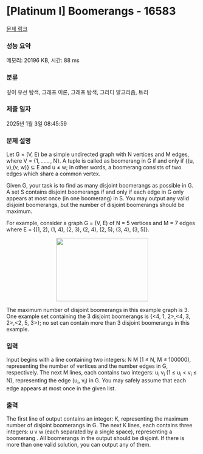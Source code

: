 # [Platinum I] Boomerangs - 16583 

[문제 링크](https://www.acmicpc.net/problem/16583) 

### 성능 요약

메모리: 20196 KB, 시간: 88 ms

### 분류

깊이 우선 탐색, 그래프 이론, 그래프 탐색, 그리디 알고리즘, 트리

### 제출 일자

2025년 1월 3일 08:45:59

### 문제 설명

<p>Let G = (V, E) be a simple undirected graph with N vertices and M edges, where V = {1, . . . , N}. A tuple <u, v, w> is called as boomerang in G if and only if {(u, v),(v, w)} ⊆ E and u ≠ w; in other words, a boomerang consists of two edges which share a common vertex.</p>

<p>Given G, your task is to find as many disjoint boomerangs as possible in G. A set S contains disjoint boomerangs if and only if each edge in G only appears at most once (in one boomerang) in S. You may output any valid disjoint boomerangs, but the number of disjoint boomerangs should be maximum.</p>

<p>For example, consider a graph G = (V, E) of N = 5 vertices and M = 7 edges where E = {(1, 2), (1, 4), (2, 3), (2, 4), (2, 5), (3, 4), (3, 5)}.</p>

<p style="text-align: center;"><img alt="" src="https://upload.acmicpc.net/706dbf55-f81f-4463-aa4e-030c5a3bf4e4/-/preview/" style="width: 242px; height: 167px;"></p>

<p>The maximum number of disjoint boomerangs in this example graph is 3. One example set containing the 3 disjoint boomerangs is {<4, 1, 2>,<4, 3, 2>,<2, 5, 3>}; no set can contain more than 3 disjoint boomerangs in this example.</p>

### 입력 

 <p>Input begins with a line containing two integers: N M (1 ≤ N, M ≤ 100000), representing the number of vertices and the number edges in G, respectively. The next M lines, each contains two integers: u<sub>i</sub> v<sub>i</sub> (1 ≤ u<sub>i</sub> < v<sub>i</sub> ≤ N), representing the edge (u<sub>i</sub>, v<sub>i</sub>) in G. You may safely assume that each edge appears at most once in the given list.</p>

### 출력 

 <p>The first line of output contains an integer: K, representing the maximum number of disjoint boomerangs in G. The next K lines, each contains three integers: u v w (each separated by a single space), representing a boomerang <u, v, w>. All boomerangs in the output should be disjoint. If there is more than one valid solution, you can output any of them.</p>

